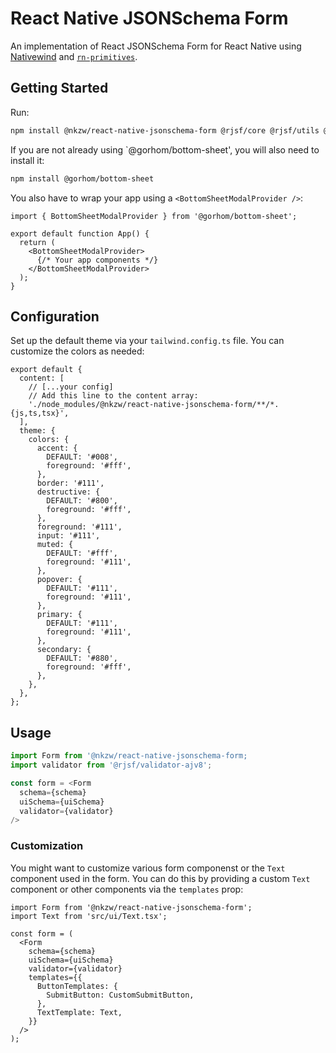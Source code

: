 # React Native JSONSchema Form

An implementation of React JSONSchema Form for React Native using [Nativewind](https://www.nativewind.dev/) and [`rn-primitives`](https://rn-primitives.vercel.app/).

## Getting Started

Run:

```bash
npm install @nkzw/react-native-jsonschema-form @rjsf/core @rjsf/utils @rjsf/validator-ajv8 @react-native-community/slider
```

If you are not already using `@gorhom/bottom-sheet', you will also need to install it:

```bash
npm install @gorhom/bottom-sheet
```

You also have to wrap your app using a `<BottomSheetModalProvider />`:

```tsx
import { BottomSheetModalProvider } from '@gorhom/bottom-sheet';

export default function App() {
  return (
    <BottomSheetModalProvider>
      {/* Your app components */}
    </BottomSheetModalProvider>
  );
}
```

## Configuration

Set up the default theme via your `tailwind.config.ts` file. You can customize the colors as needed:

```tsx
export default {
  content: [
    // [...your config]
    // Add this line to the content array:
    './node_modules/@nkzw/react-native-jsonschema-form/**/*.{js,ts,tsx}',
  ],
  theme: {
    colors: {
      accent: {
        DEFAULT: '#008',
        foreground: '#fff',
      },
      border: '#111',
      destructive: {
        DEFAULT: '#800',
        foreground: '#fff',
      },
      foreground: '#111',
      input: '#111',
      muted: {
        DEFAULT: '#fff',
        foreground: '#111',
      },
      popover: {
        DEFAULT: '#111',
        foreground: '#111',
      },
      primary: {
        DEFAULT: '#111',
        foreground: '#111',
      },
      secondary: {
        DEFAULT: '#880',
        foreground: '#fff',
      },
    },
  },
};
```

## Usage

```js
import Form from '@nkzw/react-native-jsonschema-form;
import validator from '@rjsf/validator-ajv8';

const form = <Form
  schema={schema}
  uiSchema={uiSchema}
  validator={validator}
/>
```

### Customization

You might want to customize various form componenst or the `Text` component used in the form. You can do this by providing a custom `Text` component or other components via the `templates` prop:

```tsx
import Form from '@nkzw/react-native-jsonschema-form';
import Text from 'src/ui/Text.tsx';

const form = (
  <Form
    schema={schema}
    uiSchema={uiSchema}
    validator={validator}
    templates={{
      ButtonTemplates: {
        SubmitButton: CustomSubmitButton,
      },
      TextTemplate: Text,
    }}
  />
);
```
